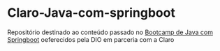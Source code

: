 # Claro-Java-com-springboot
Repositório destinado ao conteúdo passado no [Bootcamp de Java com Springboot](https://web.dio.me/track/coding-the-future-claro-java-spring-boot) oeferecidos pela DIO em parceria com a Claro
